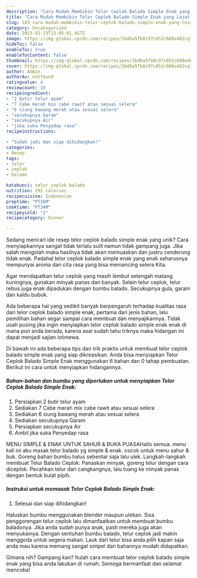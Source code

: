 ```yaml
---
description: "Cara Mudah Membikin Telor Ceplok Balado Simple Enak yang Lezat Sekali"
title: "Cara Mudah Membikin Telor Ceplok Balado Simple Enak yang Lezat Sekali"
slug: 183-cara-mudah-membikin-telor-ceplok-balado-simple-enak-yang-lezat-sekali
category: Uncategorized
date: 2023-02-23T13:05:01.457Z
image: https://img-global.cpcdn.com/recipes/2bd6a5fb8c97c053/680x482cq70/telor-ceplok-balado-simple-enak-foto-resep-utama.jpg
hideToc: false
enableToc: true
enableTocContent: false
thumbnail: https://img-global.cpcdn.com/recipes/2bd6a5fb8c97c053/680x482cq70/telor-ceplok-balado-simple-enak-foto-resep-utama.jpg
cover: https://img-global.cpcdn.com/recipes/2bd6a5fb8c97c053/680x482cq70/telor-ceplok-balado-simple-enak-foto-resep-utama.jpg
author: Admin
authorAv: notfound
ratingvalue: 4
reviewcount: 10
recipeingredient:
- "2 butir telur ayam"
- "7 Cabe merah mix cabe rawit atau sesuai selera"
- "6 siung bawang merah atau sesuai selera"
- "secukupnya Garam"
- "secukupnya Air"
- "jika suka Penyedap rasa"
recipeinstructions:

- "Sudah jadi dan siap dihidangkan!"
categories:
- Resep
tags:
- telor
- ceplok
- balado

katakunci: telor ceplok balado 
nutrition: 292 calories
recipecuisine: Indonesian
preptime: "PT16M"
cooktime: "PT34M"
recipeyield: "2"
recipecategory: Dinner

---
```





Sedang mencari ide resep telor ceplok balado simple enak yang unik? Cara menyiapkannya sangat tidak terlalu sulit namun tidak gampang juga. Jika salah mengolah maka hasilnya tidak akan memuaskan dan justru cenderung tidak enak. Padahal telor ceplok balado simple enak yang enak seharusnya mempunyai aroma dan cita rasa yang bisa memancing selera Kita.





Agar mendapatkan telur ceplok yang masih lembut setengah matang kuningnya, gunakan minyak panas dan banyak. Selain telur ceplok, telur rebus juga enak dipadukan dengan bumbu balado. Secukupnya gula, garam dan kaldu bubuk.

Ada beberapa hal yang sedikit banyak berpengaruh terhadap kualitas rasa dari telor ceplok balado simple enak, pertama dari jenis bahan, lalu pemilihan bahan segar sampai cara membuat dan menyajikannya. Tidak usah pusing jika ingin menyiapkan telor ceplok balado simple enak enak di mana pun anda berada, karena asal sudah tahu triknya maka hidangan ini dapat menjadi sajian istimewa.






Di bawah ini ada beberapa tips dan trik praktis untuk membuat telor ceplok balado simple enak yang siap dikreasikan. Anda bisa menyiapkan Telor Ceplok Balado Simple Enak menggunakan 6 bahan dan 0 tahap pembuatan. Berikut ini cara untuk menyiapkan hidangannya.

<!--inarticleads1-->

##### Bahan-bahan dan bumbu yang diperlukan untuk menyiapkan Telor Ceplok Balado Simple Enak:

1. Persiapkan 2 butir telur ayam
1. Sediakan 7 Cabe merah mix cabe rawit atau sesuai selera
1. Sediakan 6 siung bawang merah atau sesuai selera
1. Sediakan secukupnya Garam
1. Persiapkan secukupnya Air
1. Ambil jika suka Penyedap rasa


MENU SIMPLE &amp; ENAK UNTUK SAHUR &amp; BUKA PUASAHallo semua. menu kali ini aku masak telor balado yg simple &amp; enak. cocok untuk menu sahur &amp; buk. Goreng bahan bumbu halus sebentar saja lalu ulek. Langkah-langkah membuat Telur Balado Ceplok: Panaskan minyak, goreng telur dengan cara diceplok. Pecahkan telur dari cangkangnya, lalu tuang ke minyak panas dengan bentuk bulat pipih. 

<!--inarticleads2-->

##### Instruksi untuk memasak Telor Ceplok Balado Simple Enak:


1. Selesai dan siap dihidangkan!

Haluskan bumbu menggunakan blender maupun ulekan. Sisa penggorengan telur ceplok lalu dimanfaatkan untuk membuat bumbu baladonya. Jika anda sudah punya anak, pasti mereka juga akan menyukainya. Dengan sentuhan bumbu balado, telur ceplok jadi makin menggoda untuk segera makan. Lauk dari telur bisa anda pilih kapan saja anda mau karena memang sangat simpel dan bahannya mudah didapatkan. 

Gimana nih? Gampang kan? Itulah cara membuat telor ceplok balado simple enak yang bisa anda lakukan di rumah. Semoga bermanfaat dan selamat mencoba!
